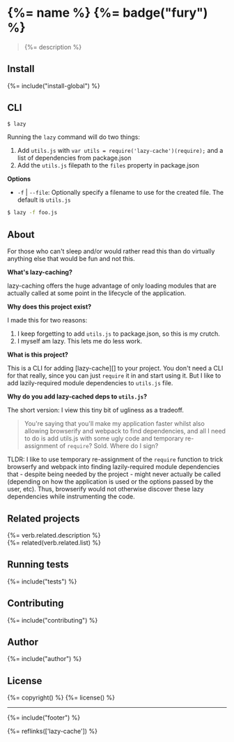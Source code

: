 # {%= name %} {%= badge("fury") %}

> {%= description %}

## Install
{%= include("install-global") %}

## CLI

```sh
$ lazy
```

Running the `lazy` command will do two things:

1. Add `utils.js` with `var utils = require('lazy-cache')(require);` and a list of dependencies from package.json
2. Add the `utils.js` filepath to the `files` property in package.json

**Options**

- `-f` | `--file`: Optionally specify a filename to use for the created file. The default is `utils.js`

```sh
$ lazy -f foo.js
```

## About

For those who can't sleep and/or would rather read this than do virtually anything else that would be fun and not this.

**What's lazy-caching?**

lazy-caching offers the huge advantage of only loading modules that are actually called at some point in the lifecycle of the application. 

**Why does this project exist?**

I made this for two reasons:

1. I keep forgetting to add `utils.js` to package.json, so this is my crutch. 
2. I myself am lazy. This lets me do less work.

**What is this project?**

This is a CLI for adding [lazy-cache][] to your project. You don't need a CLI for that really, since you can just `require` it in and start using it. But I like to add lazily-required module dependencies to `utils.js` file. 

**Why do you add lazy-cached deps to `utils.js`?**

The short version: I view this tiny bit of ugliness as a tradeoff.

> You're saying that you'll make my application faster whilst also allowing browserify and webpack to find dependencies, and all I need to do is add utils.js with some ugly code and temporary re-assignment of `require`? Sold. Where do I sign?

TLDR: I like to use temporary re-assignment of the `require` function to trick browserfy and webpack into finding lazily-required module dependencies that - despite being needed by the project - might never actually be called (depending on how the application is used or the options passed by the user, etc). Thus, browserify would not otherwise discover these lazy dependencies while instrumenting the code.


## Related projects
{%= verb.related.description %}  
{%= related(verb.related.list) %}  

## Running tests
{%= include("tests") %}

## Contributing
{%= include("contributing") %}

## Author
{%= include("author") %}

## License
{%= copyright() %}
{%= license() %}

***

{%= include("footer") %}

{%= reflinks(['lazy-cache']) %}
